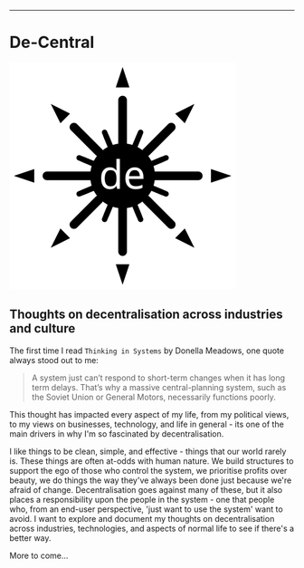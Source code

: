 ---
# De-Central
![de-central logo](https://raw.githubusercontent.com/dalecousins83/dalecousins83.github.io/refs/heads/main/assets/images/de-logo_v01.svg)
## Thoughts on decentralisation across industries and culture
The first time I read ```Thinking in Systems``` by Donella Meadows, one quote always stood out to me:

> A system just can’t respond to short-term changes when it has long term delays. That’s why a massive central-planning system, such as the Soviet Union or General Motors, necessarily functions poorly.

This thought has impacted every aspect of my life, from my political views, to my views on businesses, technology, and life in general - its one of the main drivers in why I'm so fascinated by decentralisation.

I like things to be clean, simple, and effective - things that our world rarely is. These things are often at-odds with human nature. We build structures to support the ego of those who control the system, we prioritise profits over beauty, we do things the way they've always been done just because we're afraid of change. Decentralisation goes against many of these, but it also places a responsibility upon the people in the system - one that people who, from an end-user perspective,  'just want to use the system' want to avoid. I want to explore and document my thoughts on decentralisation across industries, technologies, and aspects of normal life to see if there's a better way.

More to come...
